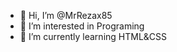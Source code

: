 - 👋 Hi, I’m @MrRezax85
- 👀 I’m interested in Programing
- 🌱 I’m currently learning HTML&CSS


<!---
MrRezax85/MrRezax85 is a ✨ special ✨ repository because its `README.md` (this file) appears on your GitHub profile.
You can click the Preview link to take a look at your changes.
--->
